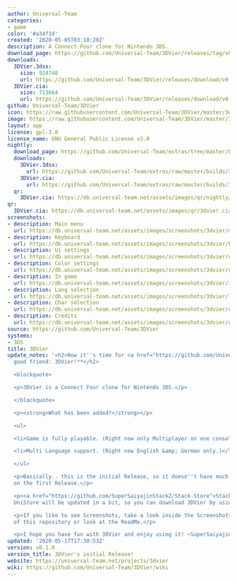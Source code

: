 ```yaml
---
author: Universal-Team
categories:
- game
color: '#a34f3d'
created: '2020-05-05T03:10:20Z'
description: A Connect-Four clone for Nintendo 3DS.
download_page: https://github.com/Universal-Team/3DVier/releases/tag/v0.1.0
downloads:
  3DVier.3dsx:
    size: 924748
    url: https://github.com/Universal-Team/3DVier/releases/download/v0.1.0/3DVier.3dsx
  3DVier.cia:
    size: 713664
    url: https://github.com/Universal-Team/3DVier/releases/download/v0.1.0/3DVier.cia
github: Universal-Team/3DVier
icon: https://raw.githubusercontent.com/Universal-Team/3DVier/master/3ds/app/icon.png
image: https://raw.githubusercontent.com/Universal-Team/3DVier/master/3ds/app/banner.png
layout: app
license: gpl-3.0
license_name: GNU General Public License v3.0
nightly:
  download_page: https://github.com/Universal-Team/extras/tree/master/builds/3DVier
  downloads:
    3DVier.3dsx:
      url: https://github.com/Universal-Team/extras/raw/master/builds/3DVier/3DVier.3dsx
    3DVier.cia:
      url: https://github.com/Universal-Team/extras/raw/master/builds/3DVier/3DVier.cia
  qr:
    3DVier.cia: https://db.universal-team.net/assets/images/qr/nightly/3dvier.cia.png
qr:
  3DVier.cia: https://db.universal-team.net/assets/images/qr/3dvier.cia.png
screenshots:
- description: Main menu
  url: https://db.universal-team.net/assets/images/screenshots/3dvier/main-menu.png
- description: Keyboard
  url: https://db.universal-team.net/assets/images/screenshots/3dvier/keyboard.png
- description: Ui settings
  url: https://db.universal-team.net/assets/images/screenshots/3dvier/ui-settings.png
- description: Color settings
  url: https://db.universal-team.net/assets/images/screenshots/3dvier/color-settings.png
- description: In game
  url: https://db.universal-team.net/assets/images/screenshots/3dvier/in-game.png
- description: Lang selection
  url: https://db.universal-team.net/assets/images/screenshots/3dvier/lang-selection.png
- description: Char selection
  url: https://db.universal-team.net/assets/images/screenshots/3dvier/char-selection.png
- description: Credits
  url: https://db.universal-team.net/assets/images/screenshots/3dvier/credits.png
source: https://github.com/Universal-Team/3DVier
systems:
- 3DS
title: 3DVier
update_notes: '<h2>Now it''s time for <a href="https://github.com/Universal-Team/3DEins">3DEins</a>''s
  good friend: 3DVier!**</h2>

  <blockquote>

  <p>3DVier is a Connect Four clone for Nintendo 3DS.</p>

  </blockquote>

  <p><strong>What has been added?</strong></p>

  <ul>

  <li>Game is fully playable. (Right now only Multiplayer on one console.)</li>

  <li>Multi Language support. (Right now English &amp; German only.)</li>

  </ul>

  <p>Basically.. this is the initial Release, so it doesn''t have much to Mention
  on the first Release.</p>

  <p><a href="https://github.com/SuperSaiyajinStackZ/Stack-Store">Stack-Store</a>''s
  UniStore will be updated in a bit, so you can download 3DVier by using <a href="https://github.com/Universal-Team/Universal-Updater">Universal-Updater</a>!</p>

  <p>If you like to see Screenshots, take a look inside the Screenshots Directory
  of this repository or look at the ReadMe.</p>

  <p>I hope you have fun with 3DVier and enjoy using it! ~SuperSaiyajinStackZ</p>'
updated: '2020-05-17T17:30:53Z'
version: v0.1.0
version_title: 3DVier's initial Release!
website: https://universal-team.net/projects/3dvier
wiki: https://github.com/Universal-Team/3DVier/wiki
---
```

